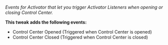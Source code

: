*Events for Activator that let you trigger Activator Listeners when opening or closing Control Center.*

**This tweak adds the following events:**
- Control Center Opened (Triggered when Control Center is opened)
- Control Center Closed (Triggered when Control Center is closed)

